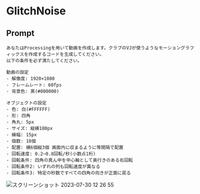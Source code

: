 # GlitchNoise

## Prompt
```
あなたはProcessingを用いて動画を作成します。クラブのVJが使うようなモーショングラフィックスを作成するコードを生成してください。
以下の条件を必ず満たしてください。

動画の設定
- 解像度: 1920×1080
- フレームレート: 60fps
- 背景色: 黒(#000000)

オブジェクトの設定
- 色: 白(#FFFFFF)
- 形: 四角
- 角丸: 5px
- サイズ: 縦横180px
- 線幅: 15px
- 個数: 18個
- 配置: 横6個縦3個 画面内に収まるように等間隔で配置
- 回転速度: 0.2~0.8回転/秒(小数点1桁)
- 回転条件: 四角の真ん中を中心軸として奥行きのある右回転
- 回転条件2: いずれの列も回転速度が異なる
- 回転条件3: 特定の秒数ですべての四角の向きが正面に戻る
```
![スクリーンショット 2023-07-30 12 26 55](https://github.com/kata0510/ChatGPT-Generate-VJLoops/assets/6285554/8175b754-2f28-4a46-a89c-32847a3c59a7)
